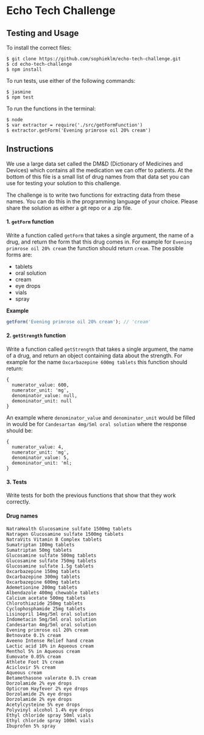 # Echo Tech Challenge

## Testing and Usage

To install the correct files:

```
$ git clone https://github.com/sophieklm/echo-tech-challenge.git
$ cd echo-tech-challenge
$ npm install
```
To run tests, use either of the following commands:
```
$ jasmine
$ npm test
```
To run the functions in the terminal:
```
$ node
$ var extractor = require('./src/getFormFunction')
$ extractor.getForm('Evening primrose oil 20% cream')
```

## Instructions

We use a large data set called the DM&D (Dictionary of Medicines and Devices) which contains all the medication we can offer to patients. At the bottom of this file is a small list of drug names from that data set you can use for testing your solution to this challenge.

The challenge is to write two functions for extracting data from these names. You can do this in the programming language of your choice. Please share the solution as either a git repo or a .zip file.

#### 1. `getForm` function
Write a function called `getForm` that takes a single argument, the name of a drug, and return the form that this drug comes in. For example for `Evening primrose oil 20% cream` the function should return `cream`. The possible forms are:

* tablets
* oral solution
* cream
* eye drops
* vials
* spray

**Example**
```js
getForm('Evening primrose oil 20% cream'); // 'cream'
```

#### 2. `getStrength` function
Write a function called `getStrength` that takes a single argument, the name of a drug, and return an object containing data about the strength. For example for the name `Oxcarbazepine 600mg tablets` this function should return:

```
{
  numerator_value: 600,
  numerator_unit: 'mg',
  denominator_value: null,
  demoninator_unit: null
}
```

An example where `denominator_value` and `denominator_unit` would be filled in would be for `Candesartan 4mg/5ml oral solution` where the response should be:

```
{
  numerator_value: 4,
  numerator_unit: 'mg',
  denominator_value: 5,
  demoninator_unit: 'ml;
}
```

#### 3. Tests
Write tests for both the previous functions that show that they work correctly.

#### Drug names
```
NatraHealth Glucosamine sulfate 1500mg tablets
Natragen Glucosamine sulfate 1500mg tablets
NatraVits Vitamin B Complex tablets
Sumatriptan 100mg tablets
Sumatriptan 50mg tablets
Glucosamine sulfate 500mg tablets
Glucosamine sulfate 750mg tablets
Glucosamine sulfate 1.5g tablets
Oxcarbazepine 150mg tablets
Oxcarbazepine 300mg tablets
Oxcarbazepine 600mg tablets
Ademetionine 200mg tablets
Albendazole 400mg chewable tablets
Calcium acetate 500mg tablets
Chlorothiazide 250mg tablets
Cyclophosphamide 25mg tablets
Lisinopril 14mg/5ml oral solution
Indometacin 5mg/5ml oral solution
Candesartan 4mg/5ml oral solution
Evening primrose oil 20% cream
Betnovate 0.1% cream
Aveeno Intense Relief hand cream
Lactic acid 10% in Aqueous cream
Menthol 5% in Aqueous cream
Eumovate 0.05% cream
Athlete Foot 1% cream
Aciclovir 5% cream
Aqueous cream
Betamethasone valerate 0.1% cream
Dorzolamide 2% eye drops
Opticrom Hayfever 2% eye drops
Dorzolamide 2% eye drops
Dorzolamide 2% eye drops
Acetylcysteine 5% eye drops
Polyvinyl alcohol 1.4% eye drops
Ethyl chloride spray 50ml vials
Ethyl chloride spray 100ml vials
Ibuprofen 5% spray
```
